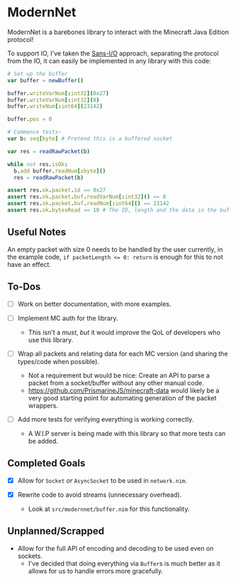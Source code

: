 # ModernNet
ModernNet is a barebones library to interact with the Minecraft Java Edition protocol!

To support IO, I've taken the [Sans-I/O](https://sans-io.readthedocs.io/how-to-sans-io.html)
approach, separating the protocol from the IO, it can easily be implemented in any library with
this code:
```nim
# Set up the buffer
var buffer = newBuffer()

buffer.writeVarNum[:int32](0x27)
buffer.writeVarNum[:int32](8)
buffer.writeNum[:int64](23142)

buffer.pos = 0

# Commence tests~
var b: seq[byte] # Pretend this is a buffered socket

var res = readRawPacket(b)

while not res.isOk:
  b.add buffer.readNum[:byte]()
  res = readRawPacket(b)

assert res.ok.packet.id == 0x27
assert res.ok.packet.buf.readVarNum[:int32]() == 8
assert res.ok.packet.buf.readNum[:int64]() == 23142
assert res.ok.bytesRead == 10 # The ID, length and the data in the buffer
```

## Useful Notes
An empty packet with size 0 needs to be handled by the user currently,
in the example code, `if packetLength <= 0: return` is enough for
this to not have an effect.

## To-Dos
- [ ] Work on better documentation, with more examples.

- [ ] Implement MC auth for the library.
  - This isn't a *must*, *but* it would improve the QoL of developers who use this library.

- [ ] Wrap all packets and relating data for each MC version (and sharing the types/code when possible).
  - Not a requirement but would be nice: Create an API to parse a packet from a socket/buffer
    without any other manual code.
  - https://github.com/PrismarineJS/minecraft-data would likely be a very good starting point for
    automating generation of the packet wrappers.

- [ ] Add more tests for verifying everything is working correctly.
  - A W.I.P server is being made with this library so that more tests can be added.

## Completed Goals
- [x] Allow for `Socket` *or* `AsyncSocket` to be used in `network.nim`.

- [X] Rewrite code to avoid streams (unnecessary overhead).
  - Look at `src/modernnet/buffer.nim` for this functionality.

## Unplanned/Scrapped
- Allow for the full API of encoding and decoding to be used even on sockets.
  - I've decided that doing everything via `Buffer`s is much better as it allows for us to
    handle errors more gracefully.